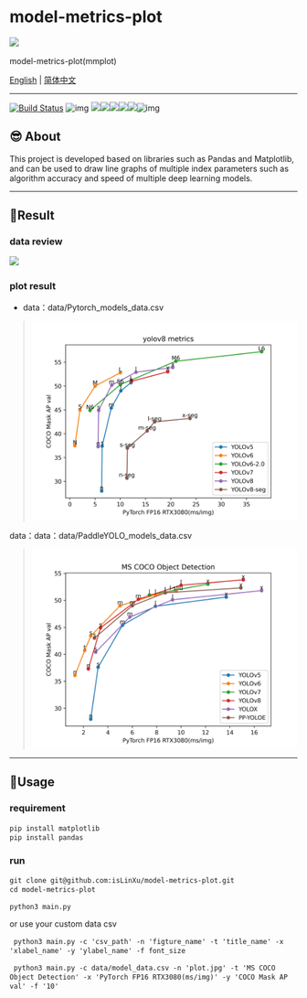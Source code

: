 # model-metrics-plot

![](./img/project_logo.png)

model-metrics-plot(mmplot)

[English](README.md) | [简体中文](README.zh-CN.md)

---
[![Build Status](https://img.shields.io/endpoint.svg?url=https%3A%2F%2Factions-badge.atrox.dev%2Fatrox%2Fsync-dotenv%2Fbadge&style=flat)](https://github.com/isLinXu/model-metrics-plot)  ![img](https://badgen.net/badge/icon/learning?icon=deepscan&label)
![](https://badgen.net/github/stars/isLinXu/model-metrics-plot)![](https://badgen.net/github/forks/isLinXu/model-metrics-plot)![](https://badgen.net/github/prs/isLinXu/model-metrics-plot)![](https://badgen.net/github/releases/isLinXu/model-metrics-plot)![](https://badgen.net/github/license/isLinXu/model-metrics-plot)![img](https://hits.dwyl.com/isLinXu/model-metrics-plot.svg)



## 😎 About

This project is developed based on libraries such as Pandas and Matplotlib, and can be used to draw line graphs of multiple index parameters such as algorithm accuracy and speed of multiple deep learning models.

---

## 🥰Result

### data review

![](./img/data_csv.png)

### plot result

- data：data/Pytorch_models_data.csv

> ![](./img/plot_metrics.jpg)

data：data：data/PaddleYOLO_models_data.csv

> ![](./img/paddle_plot_metrics.jpg)

---

## 🔨Usage

### requirement

```shell
pip install matplotlib
pip install pandas
```

### run

```shell
git clone git@github.com:isLinXu/model-metrics-plot.git
cd model-metrics-plot
```

```shell
python3 main.py
```

or use your custom data csv

```shell
 python3 main.py -c 'csv_path' -n 'figture_name' -t 'title_name' -x 'xlabel_name' -y 'ylabel_name' -f font_size
```

```shell
 python3 main.py -c data/model_data.csv -n 'plot.jpg' -t 'MS COCO Object Detection' -x 'PyTorch FP16 RTX3080(ms/img)' -y 'COCO Mask AP val' -f '10'
```

